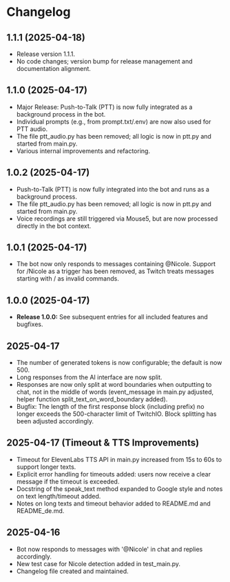 # Changelog

## 1.1.1 (2025-04-18)
- Release version 1.1.1.
- No code changes; version bump for release management and documentation alignment.

## 1.1.0 (2025-04-17)
- Major Release: Push-to-Talk (PTT) is now fully integrated as a background process in the bot.
- Individual prompts (e.g., from prompt.txt/.env) are now also used for PTT audio.
- The file ptt_audio.py has been removed; all logic is now in ptt.py and started from main.py.
- Various internal improvements and refactoring.

## 1.0.2 (2025-04-17)
- Push-to-Talk (PTT) is now fully integrated into the bot and runs as a background process.
- The file ptt_audio.py has been removed; all logic is now in ptt.py and started from main.py.
- Voice recordings are still triggered via Mouse5, but are now processed directly in the bot context.

## 1.0.1 (2025-04-17)
- The bot now only responds to messages containing @Nicole. Support for /Nicole as a trigger has been removed, as Twitch treats messages starting with / as invalid commands.

## 1.0.0 (2025-04-17)
- **Release 1.0.0:** See subsequent entries for all included features and bugfixes.

## 2025-04-17
- The number of generated tokens is now configurable; the default is now 500.
- Long responses from the AI interface are now split.
- Responses are now only split at word boundaries when outputting to chat, not in the middle of words (event_message in main.py adjusted, helper function split_text_on_word_boundary added).
- Bugfix: The length of the first response block (including prefix) no longer exceeds the 500-character limit of TwitchIO. Block splitting has been adjusted accordingly.

## 2025-04-17 (Timeout & TTS Improvements)
- Timeout for ElevenLabs TTS API in main.py increased from 15s to 60s to support longer texts.
- Explicit error handling for timeouts added: users now receive a clear message if the timeout is exceeded.
- Docstring of the speak_text method expanded to Google style and notes on text length/timeout added.
- Notes on long texts and timeout behavior added to README.md and README_de.md.

## 2025-04-16
- Bot now responds to messages with '@Nicole' in chat and replies accordingly.
- New test case for Nicole detection added in test_main.py.
- Changelog file created and maintained.
